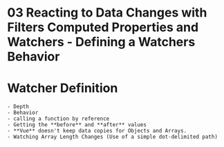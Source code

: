 # 03 Reacting to Data Changes with Filters Computed Properties and Watchers - Defining a Watchers Behavior

# Watcher Definition
	- Depth
	- Behavior
	- calling a function by reference
	- Getting the **before** and **after** values
	- **Vue** doesn't keep data copies for Objects and Arrays.
	- Watching Array Length Changes (Use of a simple dot-delimited path)